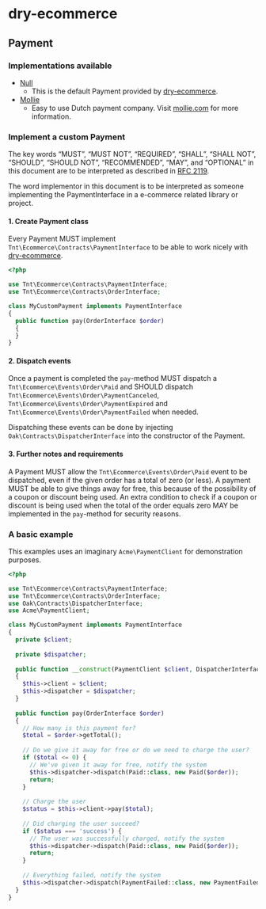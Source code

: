 # dry-ecommerce
## Payment

### Implementations available
* [Null](https://github.com/reinvanoyen/dry-ecommerce/blob/master/src/Payment/NullPayment.php)
  * This is the default Payment provided by [dry-ecommerce](https://github.com/reinvanoyen/dry-ecommerce).
* [Mollie](https://github.com/reinvanoyen/dry-mollie)
  * Easy to use Dutch payment company. Visit [mollie.com](https://www.mollie.com) for more information.

### Implement a custom Payment

The key words “MUST”, “MUST NOT”, “REQUIRED”, “SHALL”, “SHALL NOT”, “SHOULD”, “SHOULD NOT”, “RECOMMENDED”, “MAY”, 
and “OPTIONAL” in this document are to be interpreted as described in [RFC 2119](https://tools.ietf.org/html/rfc2119).

The word implementor in this document is to be interpreted as someone implementing the PaymentInterface in a e-commerce related library or project.

#### 1. Create Payment class 

Every Payment MUST implement `Tnt\Ecommerce\Contracts\PaymentInterface` to be able to work nicely with [dry-ecommerce](https://github.com/reinvanoyen/dry-ecommerce).

```php
<?php

use Tnt\Ecommerce\Contracts\PaymentInterface;
use Tnt\Ecommerce\Contracts\OrderInterface;

class MyCustomPayment implements PaymentInterface
{
  public function pay(OrderInterface $order)
  {
  }
}
```

#### 2. Dispatch events

Once a payment is completed the `pay`-method MUST dispatch a `Tnt\Ecommerce\Events\Order\Paid` and SHOULD dispatch `Tnt\Ecommerce\Events\Order\PaymentCanceled`, `Tnt\Ecommerce\Events\Order\PaymentExpired` and `Tnt\Ecommerce\Events\Order\PaymentFailed` when needed.

Dispatching these events can be done by injecting `Oak\Contracts\DispatcherInterface` into the constructor of the Payment.

#### 3. Further notes and requirements

A Payment MUST allow the `Tnt\Ecommerce\Events\Order\Paid` event to be dispatched, even if the given order has a total of zero (or less). A payment MUST be able to give things away for free, this because of the possibility of a coupon or discount being used. An extra condition to check if a coupon or discount is being used when the total of the order equals zero MAY be implemented in the `pay`-method for security reasons.

### A basic example

This examples uses an imaginary `Acme\PaymentClient` for demonstration purposes.

```php
<?php

use Tnt\Ecommerce\Contracts\PaymentInterface;
use Tnt\Ecommerce\Contracts\OrderInterface;
use Oak\Contracts\DispatcherInterface;
use Acme\PaymentClient;

class MyCustomPayment implements PaymentInterface
{
  private $client;
  
  private $dispatcher;
  
  public function __construct(PaymentClient $client, DispatcherInterface $dispatcher)
  {
    $this->client = $client;
    $this->dispatcher = $dispatcher;
  }
  
  public function pay(OrderInterface $order)
  {
    // How many is this payment for?
    $total = $order->getTotal();
    
    // Do we give it away for free or do we need to charge the user?
    if ($total <= 0) {
      // We've given it away for free, notify the system
      $this->dispatcher->dispatch(Paid::class, new Paid($order));
      return;
    }
    
    // Charge the user
    $status = $this->client->pay($total);
    
    // Did charging the user succeed?
    if ($status === 'success') {
      // The user was successfully charged, notify the system
      $this->dispatcher->dispatch(Paid::class, new Paid($order));
      return;
    }
    
    // Everything failed, notify the system
    $this->dispatcher->dispatch(PaymentFailed::class, new PaymentFailed($order));
  }
}
```
